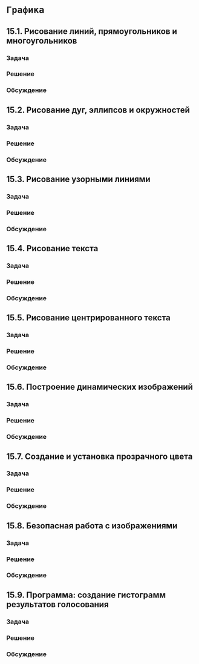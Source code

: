 # `Графика`

## 15.1. Рисование линий, прямоугольников и многоугольников
### Задача
### Решение
### Обсуждение

## 15.2. Рисование дуг, эллипсов и окружностей
### Задача
### Решение
### Обсуждение

## 15.3. Рисование узорными линиями
### Задача
### Решение
### Обсуждение

## 15.4. Рисование текста
### Задача
### Решение
### Обсуждение

## 15.5. Рисование центрированного текста
### Задача
### Решение
### Обсуждение

## 15.6. Построение динамических изображений
### Задача
### Решение
### Обсуждение

## 15.7. Создание и установка прозрачного цвета
### Задача
### Решение
### Обсуждение

## 15.8. Безопасная работа с изображениями
### Задача
### Решение
### Обсуждение

## 15.9. Программа: создание гистограмм результатов голосования
### Задача
### Решение
### Обсуждение

